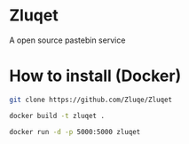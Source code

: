 # Zluqet
A open source pastebin service

# How to install (Docker)
```bash
git clone https://github.com/Zluqe/Zluqet
```

```bash
docker build -t zluqet .
```
```bash
docker run -d -p 5000:5000 zluqet
```
